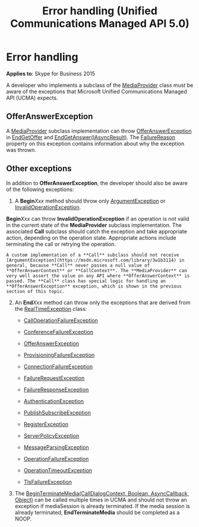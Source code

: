 ﻿---
title: Error handling (Unified Communications Managed API 5.0)
TOCTitle: Error handling
ms:assetid: 039427ca-d9f6-4b31-986c-23db1850446c
ms:mtpsurl: https://msdn.microsoft.com/library/Dn466107(v=office.16)
ms:contentKeyID: 65240024
ms.date: 07/27/2015
mtps_version: v=office.16
---

# Error handling


**Applies to**: Skype for Business 2015

A developer who implements a subclass of the [MediaProvider](https://docs.microsoft.com/dotnet/api/microsoft.rtc.collaboration.componentmodel.mediaprovider?view=ucma-api) class must be aware of the exceptions that Microsoft Unified Communications Managed API (UCMA) expects.

## OfferAnswerException

A [MediaProvider](https://docs.microsoft.com/dotnet/api/microsoft.rtc.collaboration.componentmodel.mediaprovider?view=ucma-api) subclass implementation can throw [OfferAnswerException](https://msdn.microsoft.com/library/hh382722\(v=office.16\)) in [EndGetOffer](https://msdn.microsoft.com/library/hh382852\(v=office.16\)) and [EndGetAnswer(IAsyncResult)](https://msdn.microsoft.com/library/hh383856\(v=office.16\)). The [FailureReason](https://msdn.microsoft.com/library/hh384728\(v=office.16\)) property on this exception contains information about why the exception was thrown.

## Other exceptions

In addition to **OfferAnswerException**, the developer should also be aware of the following exceptions:

1.  A **Begin***Xxx* method should throw only [ArgumentException](https://msdn.microsoft.com/library/3w1b3114) or [InvalidOperationException](https://msdn.microsoft.com/library/2asft85a).
    
   **Begin***Xxx* can throw **InvalidOperationException** if an operation is not valid in the current state of the **MediaProvider** subclass implementation. The associated **Call** subclass should catch the exception and take appropriate action, depending on the operation state. Appropriate actions include terminating the call or retrying the operation.
    
    A custom implementation of a **Call** subclass should not receive [ArgumentException](https://msdn.microsoft.com/library/3w1b3114) in general, because **Call** never passes a null value of **OfferAnswerContext** or **CallContext**. The **MediaProvider** can very well assert the value on any API where **OfferAnswerContext** is passed. The **Call** class has special logic for handling an **OfferAnswerException** exception, which is shown in the previous section of this topic.

2.  An **End***Xxx* method can throw only the exceptions that are derived from the [RealTimeException](https://msdn.microsoft.com/library/hh385103\(v=office.16\)) class:
    
      - [CallOperationFailureException](https://msdn.microsoft.com/library/hh382522\(v=office.16\))
    
      - [ConferenceFailureException](https://msdn.microsoft.com/library/hh382829\(v=office.16\))
    
      - [OfferAnswerException](https://msdn.microsoft.com/library/hh382722\(v=office.16\))
    
      - [ProvisioningFailureException](https://msdn.microsoft.com/library/hh385160\(v=office.16\))
    
      - [ConnectionFailureException](https://msdn.microsoft.com/library/hh161695\(v=office.16\))
    
      - [FailureRequestException](https://msdn.microsoft.com/library/hh382870\(v=office.16\))
    
      - [FailureResponseException](https://msdn.microsoft.com/library/hh383231\(v=office.16\))
    
      - [AuthenticationException](https://msdn.microsoft.com/library/hh382813\(v=office.16\))
    
      - [PublishSubscribeException](https://msdn.microsoft.com/library/hh384897\(v=office.16\))
    
      - [RegisterException](https://msdn.microsoft.com/library/hh349227\(v=office.16\))
    
      - [ServerPolicyException](https://msdn.microsoft.com/library/hh349401\(v=office.16\))
    
      - [MessageParsingException](https://msdn.microsoft.com/library/hh365619\(v=office.16\))
    
      - [OperationFailureException](https://msdn.microsoft.com/library/hh161725\(v=office.16\))
    
      - [OperationTimeoutException](https://msdn.microsoft.com/library/hh380900\(v=office.16\))
    
      - [TlsFailureException](https://msdn.microsoft.com/library/hh366193\(v=office.16\))

3.  The [BeginTerminateMedia(CallDialogContext, Boolean, AsyncCallback, Object)](https://msdn.microsoft.com/library/hh350188\(v=office.16\)) can be called multiple times in UCMA and should not throw an exception if mediaSession is already terminated. If the media session is already terminated, **EndTerminateMedia** should be completed as a NOOP.

